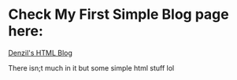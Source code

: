 # Check My First Simple Blog page here:

[Denzil's HTML Blog](https://denzils-repo.github.io/Denzils-blog/)

There isn;t much in it but some simple html stuff lol
